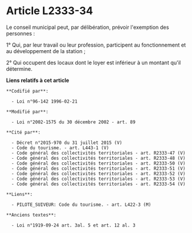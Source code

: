 # Article L2333-34

Le conseil municipal peut, par délibération, prévoir l'exemption des personnes :

1° Qui, par leur travail ou leur profession, participent au fonctionnement et au développement de la station ;

2° Qui occupent des locaux dont le loyer est inférieur à un montant qu'il détermine.

**Liens relatifs à cet article**

	**Codifié par**:

	  - Loi n°96-142 1996-02-21

	**Modifié par**:

	  - Loi n°2002-1575 du 30 décembre 2002 - art. 89

	**Cité par**:

	  - Décret n°2015-970 du 31 juillet 2015 (V)
	  - Code du tourisme. - art. L443-1 (V)
	  - Code général des collectivités territoriales - art. R2333-47 (V)
	  - Code général des collectivités territoriales - art. R2333-48 (V)
	  - Code général des collectivités territoriales - art. R2333-50 (V)
	  - Code général des collectivités territoriales - art. R2333-51 (V)
	  - Code général des collectivités territoriales - art. R2333-52 (V)
	  - Code général des collectivités territoriales - art. R2333-53 (V)
	  - Code général des collectivités territoriales - art. R2333-54 (V)

	**Liens**:

	  - PILOTE_SUIVEUR: Code du tourisme. - art. L422-3 (M)

	**Anciens textes**:

	  - Loi n°1919-09-24 art. 3al. 5 et art. 12 al. 3
